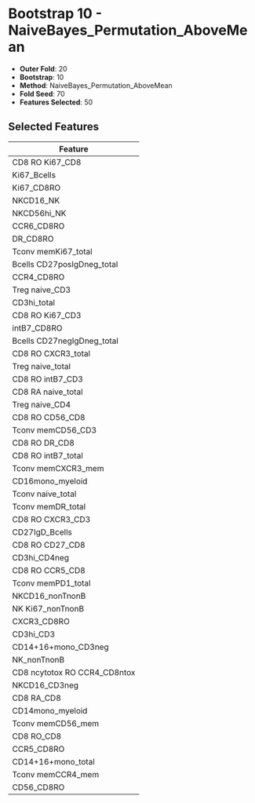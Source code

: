 # Bootstrap 10 - NaiveBayes_Permutation_AboveMean

- **Outer Fold**: 20
- **Bootstrap**: 10
- **Method**: NaiveBayes_Permutation_AboveMean
- **Fold Seed**: 70
- **Features Selected**: 50

## Selected Features

| Feature |
|---------|
| CD8 RO Ki67_CD8 |
| Ki67_Bcells |
| Ki67_CD8RO |
| NKCD16_NK |
| NKCD56hi_NK |
| CCR6_CD8RO |
| DR_CD8RO |
| Tconv memKi67_total |
| Bcells CD27posIgDneg_total |
| CCR4_CD8RO |
| Treg naive_CD3 |
| CD3hi_total |
| CD8  RO Ki67_CD3 |
| intB7_CD8RO |
| Bcells CD27negIgDneg_total |
| CD8 RO CXCR3_total |
| Treg naive_total |
| CD8 RO intB7_CD3 |
| CD8 RA naive_total |
| Treg naive_CD4 |
| CD8 RO CD56_CD8 |
| Tconv memCD56_CD3 |
| CD8 RO DR_CD8 |
| CD8 RO intB7_total |
| Tconv memCXCR3_mem |
| CD16mono_myeloid |
| Tconv naive_total |
| Tconv memDR_total |
| CD8 RO CXCR3_CD3 |
| CD27IgD_Bcells |
| CD8 RO CD27_CD8 |
| CD3hi_CD4neg |
| CD8 RO CCR5_CD8 |
| Tconv memPD1_total |
| NKCD16_nonTnonB |
| NK Ki67_nonTnonB |
| CXCR3_CD8RO |
| CD3hi_CD3 |
| CD14+16+mono_CD3neg |
| NK_nonTnonB |
| CD8 ncytotox RO CCR4_CD8ntox |
| NKCD16_CD3neg |
| CD8 RA_CD8 |
| CD14mono_myeloid |
| Tconv memCD56_mem |
| CD8 RO_CD8 |
| CCR5_CD8RO |
| CD14+16+mono_total |
| Tconv memCCR4_mem |
| CD56_CD8RO |
